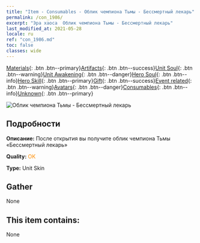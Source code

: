 ```yaml
---
title: "Item - Consumables - Облик чемпиона Тьмы - Бессмертный лекарь"
permalink: /con_1986/
excerpt: "Эра хаоса  Облик чемпиона Тьмы - Бессмертный лекарь"
last_modified_at: 2021-05-28
locale: ru
ref: "con_1986.md"
toc: false
classes: wide
---
```

 [Materials](/ItemsRU/){: .btn .btn--primary}[Artifacts](/ItemsRU/Artifacts/){: .btn .btn--success}[Unit Soul](/ItemsRU/UnitSoul/){: .btn .btn--warning}[Unit Awakening](/ItemsRU/UnitAwakening/){: .btn .btn--danger}[Hero Soul](/ItemsRU/HeroSoul/){: .btn .btn--info}[Hero Skill](/ItemsRU/HeroSkill/){: .btn .btn--primary}[Gift](/ItemsRU/Gift/){: .btn .btn--success}[Event related](/ItemsRU/Events/){: .btn .btn--warning}[Avatars](/ItemsRU/Avatars/){: .btn .btn--danger}[Consumables](/ItemsRU/Consumables/){: .btn .btn--info}[Unknown](/ItemsRU/Unknown/){: .btn .btn--primary}

 ![Облик чемпиона Тьмы - Бессмертный лекарь](/images/u/ti_sishendiancangpifu.jpg)

## Подробности
 **Описание:** После открытия вы получите облик чемпиона Тьмы «Бессмертный лекарь»

 **Quality:** <span style="color: #FF8C00">OK</span>

 **Type:** Unit Skin

## Gather

  None

## This item contains:

  None

